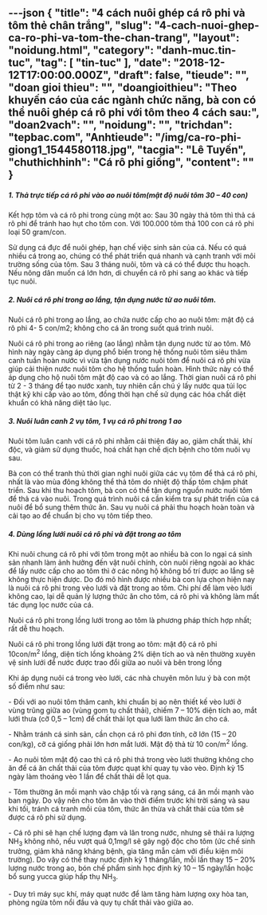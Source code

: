 ---json
{
    "title": "4 cách nuôi ghép cá rô phi và tôm thẻ chân trắng",
    "slug": "4-cach-nuoi-ghep-ca-ro-phi-va-tom-the-chan-trang",
    "layout": "noidung.html",
    "category": "danh-muc.tin-tuc",
    "tag": [
        "tin-tuc"
    ],
    "date": "2018-12-12T17:00:00.000Z",
    "draft": false,
    "tieude": "",
    "doan gioi thieu": "",
    "doangioithieu": "Theo khuyến cáo của các ngành chức năng, bà con có thể nuôi ghép cá rô phi với tôm theo 4 cách sau:",
    "doan2vach": "",
    "noidung": "",
    "trichdan": "tepbac.com",
    "Anhtieude": "/img/ca-ro-phi-giong1_1544580118.jpg",
    "tacgia": "Lê Tuyến",
    "chuthichhinh": "Cá rô phi giống",
    "__content__": ""
}
---
<h5>1. Thả trực tiếp c&aacute; r&ocirc; phi v&agrave;o ao nu&ocirc;i t&ocirc;m(mật độ nu&ocirc;i t&ocirc;m 30 &ndash; 40 con)</h5>

<p>Kết hợp t&ocirc;m v&agrave; c&aacute; r&ocirc; phi trong c&ugrave;ng một ao: Sau 30 ng&agrave;y thả t&ocirc;m th&igrave; thả c&aacute; r&ocirc; phi để tr&aacute;nh hao hụt cho t&ocirc;m con. Với 100.000 t&ocirc;m thả 100 con c&aacute; r&ocirc; phi loại 50 gram/con.&nbsp;</p>

<p>Sử dụng c&aacute; đực để nu&ocirc;i gh&eacute;p, hạn chế việc sinh sản của c&aacute;.&nbsp;Nếu c&oacute; qu&aacute; nhiều c&aacute; trong ao, ch&uacute;ng c&oacute; thể ph&aacute;t triển qu&aacute; nhanh v&agrave; cạnh tranh với m&ocirc;i trường sống của t&ocirc;m. Sau 3 th&aacute;ng nu&ocirc;i, t&ocirc;m v&agrave; c&aacute; c&oacute; thể được thu hoạch. Nếu n&ocirc;ng d&acirc;n muốn c&aacute; lớn hơn, di chuyển c&aacute; r&ocirc; phi sang ao kh&aacute;c v&agrave; tiếp tục nu&ocirc;i.</p>

<h5>2. Nu&ocirc;i c&aacute; r&ocirc; phi trong ao lắng, tận dụng nước từ ao nu&ocirc;i t&ocirc;m.</h5>

<p>Nu&ocirc;i c&aacute; r&ocirc; phi trong ao lắng, ao chứa nước cấp cho ao nu&ocirc;i t&ocirc;m: mật độ c&aacute; r&ocirc; phi 4- 5 con/m2; kh&ocirc;ng cho c&aacute; ăn trong suốt qu&aacute; tr&igrave;nh nu&ocirc;i.</p>

<p>Nu&ocirc;i c&aacute; r&ocirc; phi trong ao ri&ecirc;ng (ao lắng) nhằm tận dụng nước từ ao t&ocirc;m. M&ocirc; h&igrave;nh n&agrave;y ng&agrave;y c&agrave;ng &aacute;p dụng phổ biến trong hệ thống nu&ocirc;i t&ocirc;m si&ecirc;u th&acirc;m canh tuần ho&agrave;n nước v&igrave; vừa tận dụng nước nu&ocirc;i t&ocirc;m để nu&ocirc;i c&aacute; r&ocirc; phi vừa gi&uacute;p cải thiện nước nu&ocirc;i t&ocirc;m cho hệ thống tuần ho&agrave;n. H&igrave;nh thức n&agrave;y c&oacute; thể &aacute;p dụng cho hộ nu&ocirc;i t&ocirc;m mật độ cao v&agrave; c&oacute; ao lắng. Thời gian nu&ocirc;i c&aacute; r&ocirc; phi từ 2 - 3 th&aacute;ng để tạo nước xanh, tuy nhi&ecirc;n cần ch&uacute; &yacute; lấy nước qua t&uacute;i lọc thật kỹ khi cấp v&agrave;o ao t&ocirc;m, đồng thời hạn chế sử dụng c&aacute;c h&oacute;a chất diệt khuẩn c&oacute; khả năng diệt tảo lục.</p>

<h5>3. Nu&ocirc;i lu&acirc;n canh 2 vụ t&ocirc;m, 1 vụ c&aacute; r&ocirc; phi trong 1 ao</h5>

<p>Nu&ocirc;i t&ocirc;m lu&acirc;n canh với c&aacute; r&ocirc; phi nhằm cải thiện đ&aacute;y ao, giảm chất thải, kh&iacute; độc, v&agrave; giảm sử dụng thuốc, ho&aacute; chất hạn chế dịch bệnh cho t&ocirc;m nu&ocirc;i vụ sau.&nbsp;</p>

<p>B&agrave; con c&oacute; thể tranh thủ thời gian nghỉ nu&ocirc;i giữa c&aacute;c vụ t&ocirc;m để thả c&aacute; r&ocirc; phi, nhất l&agrave; v&agrave;o m&ugrave;a đ&ocirc;ng kh&ocirc;ng thể thả t&ocirc;m do nhiệt độ thấp t&ocirc;m chậm ph&aacute;t triển. Sau khi thu hoạch t&ocirc;m, b&agrave; con c&oacute; thể tận dụng nguồn nước nu&ocirc;i t&ocirc;m để thả c&aacute; v&agrave;o nu&ocirc;i. Trong qu&aacute; tr&igrave;nh nu&ocirc;i c&aacute; cần kiểm tra sự ph&aacute;t triển của c&aacute; nu&ocirc;i để bổ sung th&ecirc;m thức ăn. Sau vụ nu&ocirc;i c&aacute; phải thu hoạch ho&agrave;n to&agrave;n v&agrave; cải tạo ao để chuẩn bị cho vụ t&ocirc;m tiếp theo.</p>

<h5>4. D&ugrave;ng lồng lưới nu&ocirc;i c&aacute; r&ocirc; phi v&agrave; đặt trong ao t&ocirc;m</h5>

<p>Khi nu&ocirc;i chung c&aacute; r&ocirc; phi với t&ocirc;m trong một ao nhiều b&agrave; con lo ngại c&aacute; sinh sản nhanh l&agrave;m ảnh hưởng đến vật nu&ocirc;i ch&iacute;nh, c&ograve;n nu&ocirc;i ri&ecirc;ng ngo&agrave;i ao kh&aacute;c để lấy nước cấp cho ao t&ocirc;m th&igrave; ở c&aacute;c n&ocirc;ng hộ kh&ocirc;ng bố tr&iacute; được ao lắng sẽ kh&ocirc;ng thực hiện được. Do đ&oacute; m&ocirc; h&igrave;nh được nhiều b&agrave; con lựa chọn hiện nay l&agrave; nu&ocirc;i c&aacute; r&ocirc; phi trong v&egrave;o lưới v&agrave; đặt trong ao t&ocirc;m. Chi ph&iacute; để l&agrave;m v&egrave;o lưới kh&ocirc;ng cao, lại dễ quản l&yacute; lượng thức ăn cho t&ocirc;m, c&aacute; r&ocirc; phi v&agrave; kh&ocirc;ng l&agrave;m mất t&aacute;c dụng lọc nước của c&aacute;.&nbsp;</p>

<p>Nu&ocirc;i c&aacute; r&ocirc; phi trong lồng lưới trong ao t&ocirc;m l&agrave; phương ph&aacute;p th&iacute;ch hợp nhất; rất dễ thu hoạch.</p>

<p>Nu&ocirc;i c&aacute; r&ocirc; phi trong lồng lưới đặt trong ao t&ocirc;m: mật độ c&aacute; r&ocirc; phi 10con/m<sup>2</sup>&nbsp;lồng, diện t&iacute;ch lồng khoảng 2% diện t&iacute;ch ao v&agrave; n&ecirc;n thường xuy&ecirc;n vệ sinh lưới để nước được trao đổi giữa ao nu&ocirc;i v&agrave; b&ecirc;n trong lồng</p>

<p>Khi &aacute;p dụng nu&ocirc;i c&aacute; trong v&egrave;o lưới, c&aacute;c nh&agrave; chuy&ecirc;n m&ocirc;n lưu &yacute; b&agrave; con một số điểm như sau:</p>

<p>- Đối với ao nu&ocirc;i t&ocirc;m th&acirc;m canh, khi chuẩn bị ao n&ecirc;n thiết kế v&egrave;o lưới ở v&ugrave;ng trũng giữa ao (v&ugrave;ng gom tụ chất thải), chiếm 7 &ndash; 10% diện t&iacute;ch ao, mắt lưới thưa (cỡ 0,5 &ndash; 1cm) để chất thải lọt qua lưới l&agrave;m thức ăn cho c&aacute;.</p>

<p>- Nhằm tr&aacute;nh c&aacute; sinh sản, cần chọn c&aacute; r&ocirc; phi đơn t&iacute;nh, cỡ lớn (15 &ndash; 20 con/kg), cỡ c&aacute; giống phải lớn hơn mắt lưới. Mật độ thả từ 10 con/m<sup>2</sup>&nbsp;lồng.</p>

<p>- Ao nu&ocirc;i t&ocirc;m mật độ cao th&igrave; c&aacute; r&ocirc; phi thả trong v&egrave;o lưới thường kh&ocirc;ng cho ăn để c&aacute; ăn chất thải của t&ocirc;m được quạt kh&iacute; quay tụ v&agrave;o v&egrave;o. Định kỳ 15 ng&agrave;y l&agrave;m tho&aacute;ng v&egrave;o 1 lần để chất thải dễ lọt qua.</p>

<p>- T&ocirc;m thường ăn mồi mạnh v&agrave;o chập tối v&agrave; rạng s&aacute;ng, c&aacute; ăn mồi mạnh v&agrave;o ban ng&agrave;y. Do vậy n&ecirc;n cho t&ocirc;m ăn v&agrave;o thời điểm trước khi trời s&aacute;ng v&agrave; sau khi tối, tr&aacute;nh c&aacute; tranh mồi của t&ocirc;m, thức ăn thừa v&agrave; chất thải của t&ocirc;m sẽ được c&aacute; r&ocirc; phi sử dụng.</p>

<p>- C&aacute; r&ocirc; phi sẽ hạn chế lượng đạm v&agrave; l&acirc;n trong nước, nhưng sẽ thải ra lượng NH<sub>3</sub>&nbsp;kh&ocirc;ng nhỏ, nếu vượt qu&aacute; 0,1mg/l sẽ g&acirc;y ngộ độc cho t&ocirc;m (ức chế sinh trưởng, giảm khả năng kh&aacute;ng bệnh, gia tăng mẫn cảm với điều kiện m&ocirc;i trường). Do vậy c&oacute; thể thay nước định kỳ 1 th&aacute;ng/lần, mỗi lần thay 15 &ndash; 20% lượng nước trong ao, b&oacute;n chế phẩm sinh học định kỳ 10 &ndash; 15 ng&agrave;y/lần hoặc bổ sung yucca gi&uacute;p hấp thụ NH<sub>3</sub>.</p>

<p>- Duy tr&igrave; m&aacute;y sục kh&iacute;, m&aacute;y quạt nước để l&agrave;m tăng h&agrave;m lượng oxy h&ograve;a tan, ph&ograve;ng ngừa t&ocirc;m nổi đầu v&agrave; quy tụ chất thải v&agrave;o giữa ao.</p>
